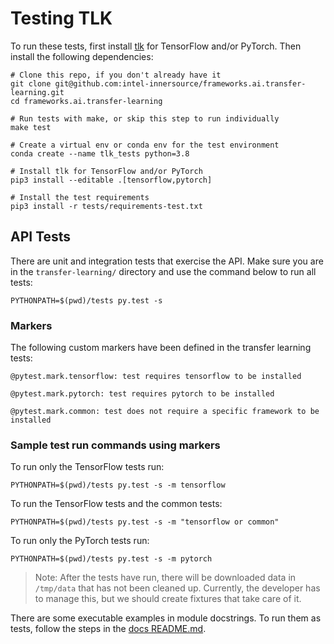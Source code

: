 # Testing TLK

To run these tests, first install [tlk](/tlk) for TensorFlow and/or PyTorch.
Then install the following dependencies:

```
# Clone this repo, if you don't already have it
git clone git@github.com:intel-innersource/frameworks.ai.transfer-learning.git
cd frameworks.ai.transfer-learning

# Run tests with make, or skip this step to run individually
make test

# Create a virtual env or conda env for the test environment
conda create --name tlk_tests python=3.8

# Install tlk for TensorFlow and/or PyTorch
pip3 install --editable .[tensorflow,pytorch]

# Install the test requirements
pip3 install -r tests/requirements-test.txt
```

## API Tests
There are unit and integration tests that exercise the API. 
Make sure you are in the `transfer-learning/` directory and use the command
below to run all tests:
```
PYTHONPATH=$(pwd)/tests py.test -s
```

### Markers

The following custom markers have been defined in the transfer learning tests:
```
@pytest.mark.tensorflow: test requires tensorflow to be installed

@pytest.mark.pytorch: test requires pytorch to be installed

@pytest.mark.common: test does not require a specific framework to be installed
```

### Sample test run commands using markers

To run only the TensorFlow tests run:
```
PYTHONPATH=$(pwd)/tests py.test -s -m tensorflow
```

To run the TensorFlow tests and the common tests:
```
PYTHONPATH=$(pwd)/tests py.test -s -m "tensorflow or common"
```

To run only the PyTorch tests run:
```
PYTHONPATH=$(pwd)/tests py.test -s -m pytorch
```

> Note: After the tests have run, there will be downloaded data in `/tmp/data` 
that has not been cleaned up. Currently, the developer has to manage this, but
we should create fixtures that take care of it.

There are some executable examples in module docstrings. To run them as tests, follow
the steps in the [docs README.md](/docs/README.md).

